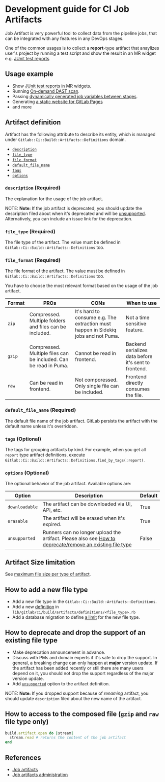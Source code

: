 # Development guide for CI Job Artifacts

Job Artifact is very powerful tool to collect data from the pipeline jobs, that
can be integrated with any features in any DevOps stages.

One of the common usages is to collect a **report**-type artifact that anaylizes user's project
by running a test script and show the result in an MR widget e.g. [JUnit test reports](../../ci/junit_test_reports.md).

## Usage example

- Show [JUnit test reports](../../ci/junit_test_reports.md) in MR widgets.
- Running [On-demand DAST scan](https://gitlab.com/gitlab-org/gitlab/-/issues/218685).
- Passing [dynamically generated job variables between stages](https://gitlab.com/gitlab-org/gitlab/-/issues/22638).
- Generating [a static website for GitLab Pages](../../user/project/pages/index.md)
- and more

## Artifact definition

Artifact has the following attribute to describe its entity, which
is managed under `Gitlab::Ci::Build::Artifacts::Definitions` domain.

- [`description`](#description-required)
- [`file_type`](#file_type-required)
- [`file_format`](#file_format-required)
- [`default_file_name`](#default_file_name-required)
- [`tags`](#tags-optional)
- [`options`](#options-optional)

### `description` (Required)

The explanation for the usage of the job artifact.

NOTE: **Note:**
If the job artifact is deprecated, you should update the description filed
about when it's deprecated and will be [unsupported](#options-optional).
Alternatively, you can include an issue link for the deprecation.

### `file_type` (Required)

The file type of the artifact.
The value must be defined in `Gitlab::Ci::Build::Artifacts::Definitions` too.

### `file_format` (Required)

The file format of the artifact.
The value must be defined in `Gitlab::Ci::Build::Artifacts::Definitions` too.

You have to choose the most relevant format based on the usage of the job artifact.

|Format       | PROs                                                    | CONs                                                              | When to use |
|---------    |--------                                                 |----------------------------------                                 | ----------- |
|`zip`        | Compressed. Multiple folders and files can be included. | It's hard to consume e.g. The extraction must happen in Sidekiq jobs and not Puma. | Not a time sensitive feature. |
|`gzip`       | Compressed. Multiple files can be included. Can be read in Puma. | Cannot be read in frontend. | Backend serializes data before it's sent to frontend. |
|`raw`        | Can be read in frontend.                                | Not comporessed. Only single file can be included. | Frontend directly consumes the file. |

### `default_file_name` (Required)

The default file name of the job artifact. GitLab persists the artifact with the default name unless it's overridden.

### `tags` (Optional)

The tags for grouping artifacts by kind. For example, when you get all `report` type artifact definitions,
execute `Gitlab::Ci::Build::Artifacts::Definitions.find_by_tags(:report)`.

### `options` (Optional)

The optional behavior of the job artifact. Available options are:

|Option           |Description                                              | Default |
|---------        |----------------------------------                       | ----    |
|`downloadable`   | The artifact can be downloaded via UI, API, etc.        | True    |
|`erasable`       | The artifact will be erased when it's expired.          | True    |
|`unsupported`    | Runners can no longer upload the artifact. Please also see [How to deprecate/remove an existing file type](#how-to-deprecate-and-drop-the-support-of-an-existing-file-type) | False    |

## Artifact Size limitation

See [maximum file size per type of artifact](../../administration/instance_limits.md#maximum-file-size-per-type-of-artifact).

## How to add a new file type

- Add a new file type in the `Gitlab::Ci::Build::Artifacts::Definitions`.
- Add a new [definition](#artifact-definition) in `lib/gitlab/ci/build/artifacts/definitions/<file_type>.rb`
- Add a database migration to define [a limit](#artifact-size-limitation) for the new file type.

## How to deprecate and drop the support of an existing file type

- Make deprecation announcement in advance.
- Discuss with PMs and domain experts if it's safe to drop the support.
  In general, a breaking change can only happen at **major** version update.
  If the artifact has been added recently or still there are many users depend on it,
  you should not drop the support regardless of the major version update.
- Add [`unsupported`](#options-optional) option to the artifact definition.

NOTE: **Note:**
If you dropped support because of _renaming_ artifact, you should update `description` filed
about the new name of the artifact.

## How to access to the composed file (`gzip` and `raw` file type only)

```ruby
build.artifact.open do |stream|
  stream.read # returns the content of the job artifact
end
```

## References

- [Job artifacts](../../ci/pipelines/job_artifacts.md)
- [Job artifacts administration](../../administration/job_artifacts.md)

